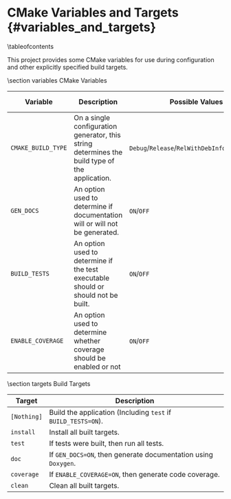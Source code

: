 # CMake Variables and Targets {#variables_and_targets}

\tableofcontents

This project provides some CMake variables for use during configuration and other explicitly specified build targets.

\section variables CMake Variables

| Variable           | Description                                                                                    | Possible Values                                 | Default Value |
|--------------------|------------------------------------------------------------------------------------------------|-------------------------------------------------|---------------|
| `CMAKE_BUILD_TYPE` | On a single configuration generator, this string determines the build type of the application. | `Debug`/`Release`/`RelWithDebInfo`/`MinSizeRel` | `Release`     |
| `GEN_DOCS`         | An option used to determine if documentation will or will not be generated.                    | `ON`/`OFF`                                      | `OFF`         |
| `BUILD_TESTS`      | An option used to determine if the test executable should or should not be built.              | `ON`/`OFF`                                      | `OFF`         |
| `ENABLE_COVERAGE`  | An option used to determine whether coverage should be enabled or not                          | `ON`/`OFF`                                      | `OFF`         |

\section targets Build Targets

| Target           | Description                                                    |
|------------------|----------------------------------------------------------------|
| `[Nothing]`      | Build the application (Including `test` if `BUILD_TESTS=ON`).  |
| `install`        | Install all built targets.                                     |
| `test`           | If tests were built, then run all tests.                       |
| `doc`            | If `GEN_DOCS=ON`, then generate documentation using `Doxygen`. |
| `coverage`       | If `ENABLE_COVERAGE=ON`, then generate code coverage.          |
| `clean`          | Clean all built targets.                                       |
